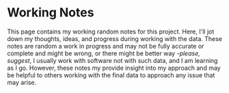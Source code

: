 # Working Notes

This page contains my working random notes for this project. Here, I'll jot down my thoughts, ideas, and progress during working with the data. These notes are random a work in progress and may not be fully accurate or complete and might be wrong, or there might be better way _-please, suggest_, I usually work with software not with such data, and I am learning as I go. However, these notes my provide insight into my approach and may be helpful to others working with the final data to approach any issue that may arise.
